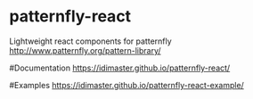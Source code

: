 # patternfly-react
Lightweight react components for patternfly http://www.patternfly.org/pattern-library/

#Documentation
https://idimaster.github.io/patternfly-react/

#Examples 
https://idimaster.github.io/patternfly-react-example/
